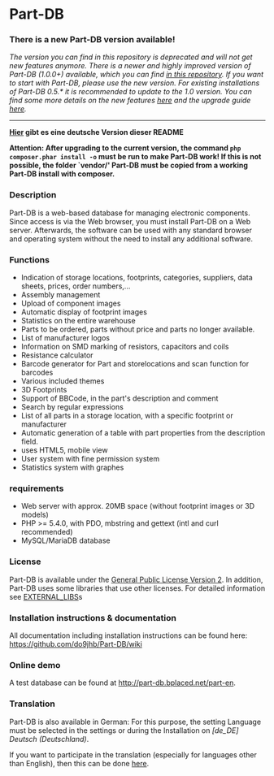 # Part-DB

### There is a new Part-DB version available!

*The version you can find in this repository is deprecated and will not get new features anymore.
There is a newer and highly improved version of Part-DB (1.0.0+) available, which you can find [in this repository](https://github.com/Part-DB/Part-DB-server).
If you want to start with Part-DB, please use the new version. For existing installations of Part-DB 0.5.\* it is recommended to update to the 1.0 version.
You can find some more details on the new features [here](https://github.com/Part-DB/Part-DB-legacy/discussions/118) 
and the upgrade guide [here](https://docs.part-db.de/upgrade_legacy.html).*

---

**[Hier](README_DE.md) gibt es eine deutsche Version dieser README**

**Attention: After upgrading to the current version, the command
`php composer.phar install -o` must be run to make Part-DB work!
If this is not possible, the folder `vendor/'
Part-DB must be copied from a working Part-DB install with composer.**



### Description

Part-DB is a web-based database for managing electronic components. Since access is via the Web browser, you must install Part-DB on a Web server. Afterwards, the software can be used with any standard browser and operating system without the need to install any additional software.

### Functions

* Indication of storage locations, footprints, categories, suppliers, data sheets, prices, order numbers,...
* Assembly management
* Upload of component images
* Automatic display of footprint images
* Statistics on the entire warehouse
* Parts to be ordered, parts without price and parts no longer available.
* List of manufacturer logos
* Information on SMD marking of resistors, capacitors and coils
* Resistance calculator
* Barcode generator for Part and storelocations and scan function for barcodes
* Various included themes
* 3D Footprints
* Support of BBCode, in the part's description and comment
* Search by regular expressions
* List of all parts in a storage location, with a specific footprint or manufacturer
* Automatic generation of a table with part properties from the description field.
* uses HTML5, mobile view
* User system with fine permission system
* Statistics system with graphes

### requirements

* Web server with approx. 20MB space (without footprint images or 3D models)
* PHP >= 5.4.0, with PDO, mbstring and gettext (intl and curl recommended)
* MySQL/MariaDB database

### License
Part-DB is available under the [General Public License Version 2](https://www.gnu.org/licenses/old-licenses/gpl-2.0.de.html).
In addition, Part-DB uses some libraries that use other licenses. 
For detailed information see [EXTERNAL_LIBS](readme/EXTERNAL_LIBS.md)s

### Installation instructions & documentation

All documentation including installation instructions can be found here:
<https://github.com/do9jhb/Part-DB/wiki>

### Online demo

A test database can be found at <http://part-db.bplaced.net/part-en>.

### Translation
Part-DB is also available in German: For this purpose, the setting Language must be selected in the settings or during the 
Installation on _[de_DE] Deutsch (Deutschland)_. 

If you want to participate in the translation (especially for languages other than English), 
then this can be done [here](https://crowdin.com/project/part-db).
